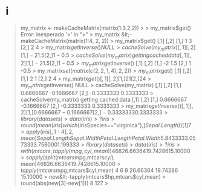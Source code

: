 # i
> my_matrix &lt;- makeCacheMatrix(matrix(1:3,2,2)) > > my_matrix$get() Error: inesperado '>' in ">" >  my_matrix &lt;- makeCacheMatrix(matrix(1:4, 2, 2)) > my_matrix$get()      [,1] [,2] [1,]    1    3 [2,]    2    4 >  my_matrix$getInverse() NULL > cacheSolve(my_matrix)      [,1] [,2] [1,]   -2  1.5 [2,]    1 -0.5 > cacheSolve(my_matrix) getting cached data      [,1] [,2] [1,]   -2  1.5 [2,]    1 -0.5 > my_matrix$getInverse()      [,1] [,2] [1,]   -2  1.5 [2,]    1 -0.5 >  my_matrix$set(matrix(c(2, 2, 1, 4), 2, 2)) >  my_matrix$get()      [,1] [,2] [1,]    2    1 [2,]    2    4 >  my_matrix$get()      [,1] [,2] [1,]    2    1 [2,]    2    4 > my_matrix$getInverse() NULL > cacheSolve(my_matrix)            [,1]       [,2] [1,]  0.6666667 -0.1666667 [2,] -0.3333333  0.3333333 > cacheSolve(my_matrix) getting cached data            [,1]       [,2] [1,]  0.6666667 -0.1666667 [2,] -0.3333333  0.3333333 >  my_matrix$getInverse()            [,1]       [,2] [1,]  0.6666667 -0.1666667 [2,] -0.3333333  0.3333333 > library(datasets) > data(iris) > ?iris > round(mean(iris[which(iris$Species=="virginica"),]$Sepal.Length)) [1] 7 > apply(iris[,1:4],2,mean) Sepal.Length  Sepal.Width Petal.Length  Petal.Width      5.843333     3.057333     3.758000     1.199333  > library(datasets) > data(iris) > ?iris > with(mtcars,tapply(mpg,cyl,mean))        4        6        8  26.66364 19.74286 15.10000  > sapply(split(mtcars$mpg,mtcars$cyl),mean)        4        6        8  26.66364 19.74286 15.10000  > tapply(mtcars$mpg,mtcars$cyl,mean)        4        6        8  26.66364 19.74286 15.10000  > new&lt;-tapply(mtcars$hp,mtcars$cyl,mean) > round(abs(new[3]-new[1]))   8  127  > 

